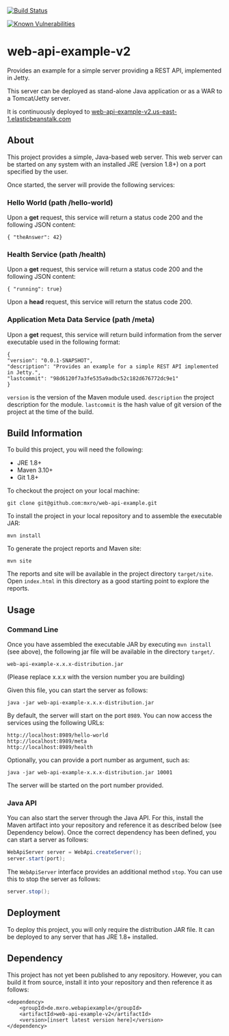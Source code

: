 [![Build Status](https://travis-ci.org/mxro/web-api-example-v2.svg?branch=master)](https://travis-ci.org/mxro/web-api-example-v2)

[![Known Vulnerabilities](https://snyk.io/test/github/mxro/web-api-example-v2/badge.svg?targetFile=pom.xml)](https://snyk.io/test/github/mxro/web-api-example-v2?targetFile=pom.xml)

# web-api-example-v2

Provides an example for a simple server providing a REST API, implemented in Jetty.

This server can be deployed as stand-alone Java application or as a WAR to a Tomcat/Jetty server.

It is continuously deployed to [web-api-example-v2.us-east-1.elasticbeanstalk.com](http://web-api-example-v2.us-east-1.elasticbeanstalk.com/)

## About

This project provides a simple, Java-based web server. This web server can be started on any system with an installed JRE (version 1.8+) on a port specified by the user.

Once started, the server will provide the following services:

### Hello World (path /hello-world)

Upon a **get** request, this service will return a status code 200 and the following JSON content:

```
{ "theAnswer": 42}
```

### Health Service (path /health)

Upon a **get** request, this service will return a status code 200 and the following JSON content:

```
{ "running": true}
```

Upon a **head** request, this service will return the status code 200.

### Application Meta Data Service (path /meta)

Upon a **get** request, this service will return build information from the server executable used in the following format:

```
{
"version": "0.0.1-SNAPSHOT",
"description": "Provides an example for a simple REST API implemented in Jetty.",
"lastcommit": "98d6120f7a3fe535a9adbc52c182d676772dc9e1"
}
```

`version` is the version of the Maven module used. `description` the project description for the module. `lastcommit` is the hash value of git version of the project at the time of the build.

## Build Information

To build this project, you will need the following:

- JRE 1.8+
- Maven 3.10+
- Git 1.8+

To checkout the project on your local machine:

```
git clone git@github.com:mxro/web-api-example.git
```

To install the project in your local repository and to assemble the executable JAR:

```
mvn install
```

To generate the project reports and Maven site:

```
mvn site
```

The reports and site will be available in the project directory `target/site`. Open `index.html` in this directory as a good starting point to explore the reports.

## Usage

### Command Line

Once you have assembled the executable JAR by executing `mvn install` (see above), the following jar file will be available in the directory `target/`.

```
web-api-example-x.x.x-distribution.jar
```

(Please replace x.x.x with the version number you are building)

Given this file, you can start the server as follows:

```
java -jar web-api-example-x.x.x-distribution.jar
```

By default, the server will start on the port `8989`. You can now access the services using the following URLs:

```
http://localhost:8989/hello-world
http://localhost:8989/meta
http://localhost:8989/health
```

Optionally, you can provide a port number as argument, such as:

```
java -jar web-api-example-x.x.x-distribution.jar 10001
```

The server will be started on the port number provided.

### Java API

You can also start the server through the Java API. For this, install the Maven artifact into your repository and reference it as described below (see Dependency below). Once the correct dependency has been defined, you can start a server as follows:

```java
WebApiServer server = WebApi.createServer();
server.start(port);
```

The `WebApiServer` interface provides an additional method `stop`. You can use this to stop the server as follows:

```java
server.stop();
```

## Deployment

To deploy this project, you will only require the distribution JAR file. It can be deployed to any server that has JRE 1.8+ installed.

## Dependency

This project has not yet been published to any repository. However, you can build it from source, install it into your
repository and then reference it as follows:

```
<dependency>
	<groupId>de.mxro.webapiexample</groupId>
	<artifactId>web-api-example-v2</artifactId>
	<version>[insert latest version here]</version>
</dependency>
```
